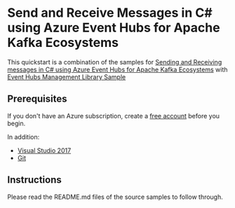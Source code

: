 # Send and Receive Messages in C# using Azure Event Hubs for Apache Kafka Ecosystems

This quickstart is a combination of the samples for [Sending and Receiving messages in C# using Azure Event Hubs for Apache Kafka Ecosystems](https://github.com/Azure/azure-event-hubs-for-kafka/tree/master/quickstart/dotnet) with [Event Hubs Management Library Sample](https://github.com/Azure/azure-event-hubs/tree/master/samples/Management/DotNet)

## Prerequisites

If you don't have an Azure subscription, create a [free account](https://azure.microsoft.com/free/?ref=microsoft.com&utm_source=microsoft.com&utm_medium=docs&utm_campaign=visualstudio) before you begin.

In addition:

* [Visual Studio 2017](https://visualstudio.microsoft.com/downloads/)
* [Git](https://www.git-scm.com/downloads)

## Instructions

Please read the README.md files of the source samples to follow through.
